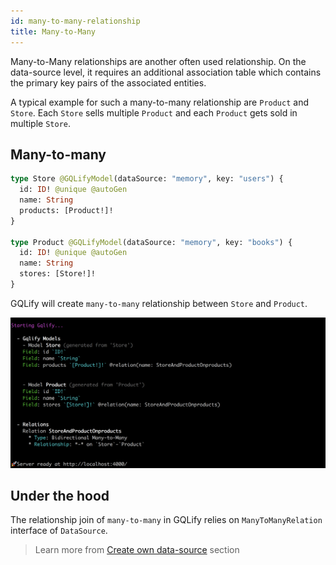 ```yaml
---
id: many-to-many-relationship
title: Many-to-Many
---
```


Many-to-Many relationships are another often used relationship. On the data-source level, it requires an additional association table which contains the primary key pairs of the associated entities.

A typical example for such a many-to-many relationship are `Product` and `Store`. Each `Store` sells multiple `Product` and each `Product` gets sold in multiple `Store`.


## Many-to-many
```graphql
type Store @GQLifyModel(dataSource: "memory", key: "users") {
  id: ID! @unique @autoGen
  name: String
  products: [Product!]!
}

type Product @GQLifyModel(dataSource: "memory", key: "books") {
  id: ID! @unique @autoGen
  name: String
  stores: [Store!]!
}
```

GQLify will create `many-to-many` relationship between `Store` and `Product`.

![many-to-many](assets/screenshot/many-to-many.png)

## Under the hood
The relationship join of `many-to-many` in GQLify relies on `ManyToManyRelation` interface of `DataSource`.

> Learn more from [Create own data-source](/docs/create-own-data-source) section
